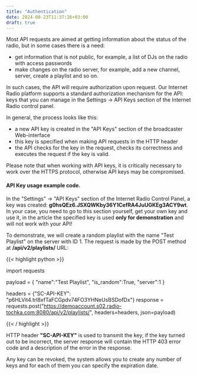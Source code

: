 ```yaml
---
title: "Authentication"
date: 2024-08-23T11:37:26+03:00
draft: true
---
```


Most API requests are aimed at getting information about the status of the radio, but in some cases there is a need:
- get information that is not public, for example, a list of DJs on the radio with access passwords
- make changes on the radio server, for example, add a new channel, server, create a playlist and so on.

In such cases, the API will require authorization upon request.
Our Internet Radio platform supports a standard authorization mechanism for the API: keys that you can manage in the Settings -> API Keys section of the Internet Radio control panel.

In general, the process looks like this:
- a new API key is created in the "API Keys" section of the broadcaster Web-interface
- this key is specified when making API requests in the HTTP header
- the API checks for the key in the request, checks its correctness and executes the request if the key is valid.


Please note that when working with API keys, it is critically necessary to work over the HTTPS protocol, otherwise API keys may be compromised.

#### API Key usage example code.

In the "Settings" -> "API Keys" section of the Internet Radio Control Panel, a key was created: **g0hsQEz6.JSXQWKby36Y1CefRA4JuUGKEg3ACY9wt**. In your case, you need to go to this section yourself, get your own key and use it, in the article the specified key is used **only for demonstration** and will not work with your API!

To demonstrate, we will create a random playlist with the name "Test Playlist" on the server with ID 1. The request is made by the POST method at **/api/v2/playlists/** URL:

{{< highlight python  >}}

import requests

payload = {
   "name":"Test Playlist",
   "is_random":True,
   "server":1
}

headers = {"SC-API-KEY": "p6HLVit4.trl8xfTaFCGpdv74FO3YHNeUsBSDofDx"}
response = requests.post("https://demoaccount.s02.radio-tochka.com:8080/api/v2/playlists/", headers=headers, json=payload)

{{< / highlight >}}


HTTP header **"SC-API-KEY"** is used to transmit the key, if the key turned out to be incorrect, the server response will contain the HTTP 403 error code and a description of the error in the response.


Any key can be revoked, the system allows you to create any number of keys and for each of them you can specify the expiration date.